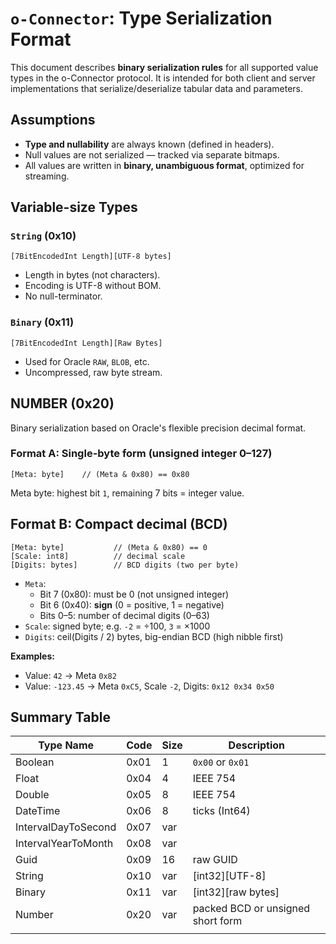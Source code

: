 # `o-Connector`: Type Serialization Format

This document describes **binary serialization rules** for all supported value types in the o-Connector protocol. It is intended for both client and server implementations that serialize/deserialize tabular data and parameters.
## Assumptions

- **Type and nullability** are always known (defined in headers).  
- Null values are not serialized — tracked via separate bitmaps.
- All values are written in **binary, unambiguous format**, optimized for streaming.
## Variable-size Types

### `String` (0x10)

```
[7BitEncodedInt Length][UTF-8 bytes]
```

- Length in bytes (not characters).
- Encoding is UTF-8 without BOM.
- No null-terminator.
### `Binary` (0x11)

```
[7BitEncodedInt Length][Raw Bytes]
```

- Used for Oracle `RAW`, `BLOB`, etc.
- Uncompressed, raw byte stream.
## NUMBER (0x20)

Binary serialization based on Oracle's flexible precision decimal format.
### Format A: Single-byte form (unsigned integer 0–127)

```
[Meta: byte]    // (Meta & 0x80) == 0x80
```

Meta byte: highest bit `1`, remaining 7 bits = integer value.
## Format B: Compact decimal (BCD)

```
[Meta: byte]           // (Meta & 0x80) == 0
[Scale: int8]          // decimal scale
[Digits: bytes]        // BCD digits (two per byte)
```

- `Meta`:
    - Bit 7 (0x80): must be 0 (not unsigned integer)
    - Bit 6 (0x40): **sign** (0 = positive, 1 = negative)
    - Bits 0–5: number of decimal digits (0–63)
- `Scale`: signed byte; e.g. `-2` = ÷100, `3` = ×1000
- `Digits`: ceil(Digits / 2) bytes, big-endian BCD (high nibble first)

**Examples:**

- Value: `42` → Meta `0x82`
- Value: `-123.45` → Meta `0xC5`, Scale `-2`, Digits: `0x12 0x34 0x50`

## Summary Table

| Type Name           | Code | Size | Description                       |
| ------------------- | ---- | ---- | --------------------------------- |
| Boolean             | 0x01 | 1    | `0x00` or `0x01`                  |
| Float               | 0x04 | 4    | IEEE 754                          |
| Double              | 0x05 | 8    | IEEE 754                          |
| DateTime            | 0x06 | 8    | ticks (Int64)                     |
| IntervalDayToSecond | 0x07 | var  |                                   |
| IntervalYearToMonth | 0x08 | var  |                                   |
| Guid                | 0x09 | 16   | raw GUID                          |
| String              | 0x10 | var  | [int32][UTF-8]                    |
| Binary              | 0x11 | var  | [int32][raw bytes]                |
| Number              | 0x20 | var  | packed BCD or unsigned short form |
|                     |      |      |                                   |
